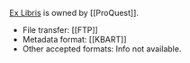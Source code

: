 [Ex Libris](https://www.exlibrisgroup.com/) is owned by [[ProQuest]].

* File transfer: [[FTP]]
* Metadata format: [[KBART]]
* Other accepted formats: Info not available.